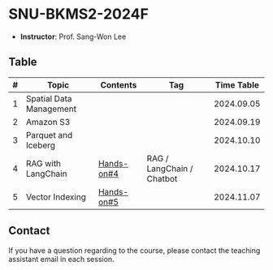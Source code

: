 # SNU-BKMS2-2024F

- **Instructor**: Prof. Sang-Won Lee

## Table
| # | Topic                   | Contents             | Tag                      | Time Table |
|---|-------------------------|----------------------|--------------------------|------------| 
| 1 | Spatial Data Management |                      |                          | 2024.09.05 |
| 2 | Amazon S3               |                      |                          | 2024.09.19 |
| 3 | Parquet and Iceberg     |                      |                          | 2024.10.10 |
| 4 | RAG with LangChain      | [Hands-on#4](./RAG/) | RAG / LangChain / Chatbot| 2024.10.17 |
| 5 | Vector Indexing         | [Hands-on#5](./vector%20indexing/) |              | 2024.11.07 |


## Contact
If you have a question regarding to the course, please contact the teaching assistant email in each session.
